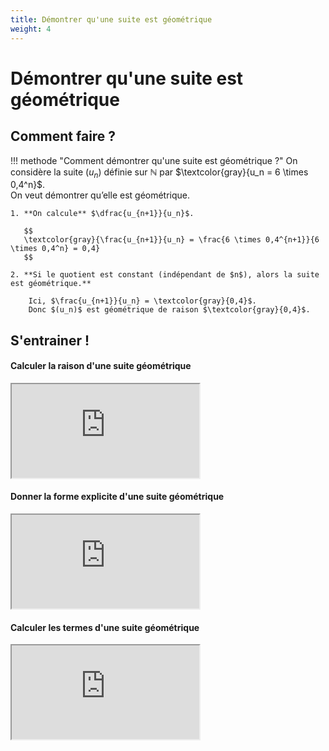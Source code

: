 ```yaml
---
title: Démontrer qu'une suite est géométrique
weight: 4
---
```


# Démontrer qu'une suite est géométrique

## Comment faire ?

!!! methode "Comment démontrer qu'une suite est géométrique ?"
    On considère la suite $(u_n)$ définie sur $\mathbb{N}$ par  $\textcolor{gray}{u_n = 6 \times 0,4^n}$.  
    On veut démontrer qu’elle est géométrique.

    1. **On calcule** $\dfrac{u_{n+1}}{u_n}$.

       $$
       \textcolor{gray}{\frac{u_{n+1}}{u_n} = \frac{6 \times 0,4^{n+1}}{6 \times 0,4^n} = 0,4}
       $$

    2. **Si le quotient est constant (indépendant de $n$), alors la suite est géométrique.**  

        Ici, $\frac{u_{n+1}}{u_n} = \textcolor{gray}{0,4}$.  
        Donc $(u_n)$ est géométrique de raison $\textcolor{gray}{0,4}$.

## S'entrainer !

#### Calculer la raison d'une suite géométrique

<iframe src="https://coopmaths.fr/alea/?EEEE2e0a29491819266015f70f22272e13461dc2133214bb2b1614bb272e13350f2c17e811a90f2c13a62da32dfa0f2217e60f1c272e132b2e3627c127cb277b27c817e81336133512d10f2d29592a7617f8263127022a762c942a72111f262e2d3c2b042716139e13a02e0327802d42295927802842139e1a400e8714d616942a9a139e1a400e8714d616992cd22c7a0065" class="exerciseur" allowfullscreen></iframe>

#### Donner la forme explicite d'une suite géométrique

<iframe src="https://coopmaths.fr/alea/?EEEE2e0a2949181713fd26280f22272e13461dc21332151f2b1614bb272e13350f2c17e811a90f2c13a62da32dfa0f2217e60f1c272e132b2e3627c127cb277b27c817e81336133512d10f2d29592a7617f92bab2b3e2c942a7211132baf2ada11122f312a7a26f62d9611110e8714c715d22b3e11202dfe2d9611140e8714d813f2139e197e2baa0e8714d813f2139e197e2da329562dfa" class="exerciseur" allowfullscreen></iframe>

#### Calculer les termes d'une suite géométrique

<iframe src="https://coopmaths.fr/alea/?EEEE2e0a294917e8262a14920f22272e13461dc2133214572b1614bb272e13350f2c17e911aa11ab0f1c272e132b2e3627c127cb277b27c817e81336133512d10f2d29592a7617f8263127022a762c942a762cf82d962cd627c811110e8714c715d22b3e11202dfe2d9611140e8714d813f2139e197e2baa0e8714d813f2139e197e2da329562dfa" class="exerciseur" allowfullscreen></iframe>